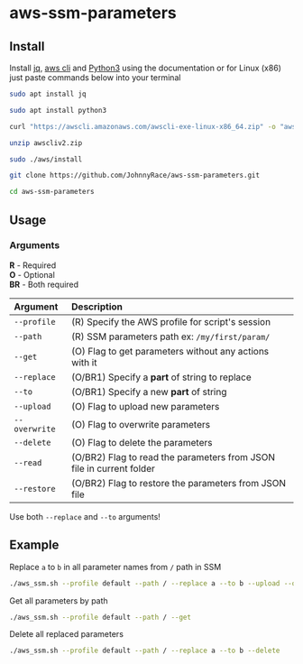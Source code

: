 # aws-ssm-parameters

## Install
Install [jq](https://stedolan.github.io/jq/), [aws cli](https://docs.aws.amazon.com/cli/latest/userguide/getting-started-install.html) and [Python3](https://www.python.org/downloads/) using the documentation or for Linux (x86) just paste commands below into your terminal
```bash
sudo apt install jq
```
```bash
sudo apt install python3
```
```bash
curl "https://awscli.amazonaws.com/awscli-exe-linux-x86_64.zip" -o "awscliv2.zip"
```
```bash
unzip awscliv2.zip
```
```bash
sudo ./aws/install
```
```bash
git clone https://github.com/JohnnyRace/aws-ssm-parameters.git
```
```bash
cd aws-ssm-parameters
```


## Usage

### Arguments

**R** - Required  
**O** - Optional  
**BR** - Both required

| Argument      | Description |
| :---          |    :----   |
| `--profile`   | (R) Specify the AWS profile for script's session |
| `--path`      | (R) SSM parameters path ex: `/my/first/param/ ` |
| `--get`       | (O) Flag to get parameters without any actions with it |
| `--replace`   | (O/BR1) Specify a **part** of string to replace |
| `--to`        | (O/BR1) Specify a new **part** of string |
| `--upload`    | (O) Flag to upload new parameters |
| `--overwrite` | (O) Flag to overwrite parameters |
| `--delete`    | (O) Flag to delete the parameters |
| `--read`      | (O/BR2) Flag to read the parameters from JSON file in current folder |
| `--restore`   | (O/BR2) Flag to restore the parameters from JSON file |

Use both `--replace` and `--to` arguments!  

## Example

Replace `a` to `b` in all parameter names from `/` path in SSM
```bash
./aws_ssm.sh --profile default --path / --replace a --to b --upload --overwrite 
```
Get all parameters by path
```bash
./aws_ssm.sh --profile default --path / --get
```
Delete all replaced parameters
```bash
./aws_ssm.sh --profile default --path / --replace a --to b --delete
```
